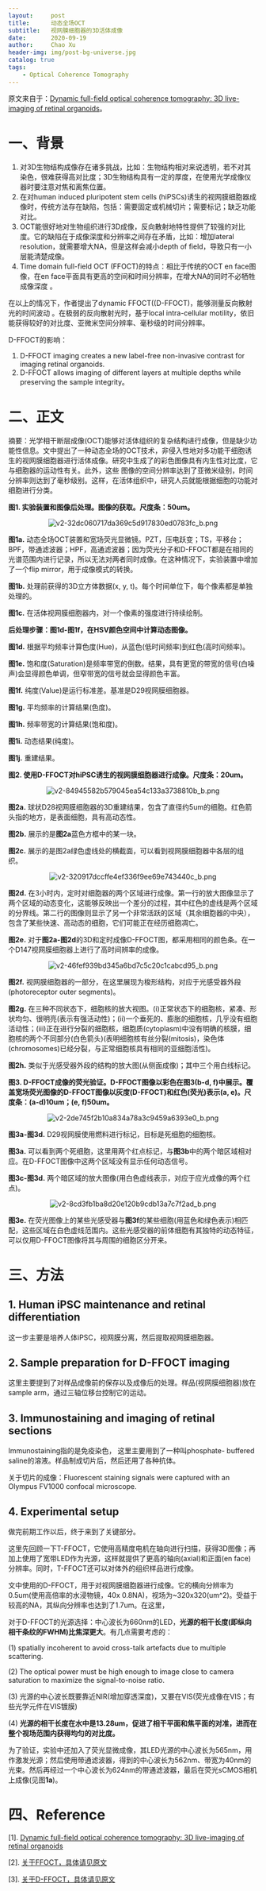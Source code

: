 ```yaml
---
layout:     post
title:      动态全场OCT
subtitle:   视网膜细胞器的3D活体成像
date:       2020-09-19
author:     Chao Xu
header-img: img/post-bg-universe.jpg
catalog: true
tags:
    - Optical Coherence Tomography
---
```


原文来自于：[Dynamic full-field optical coherence tomography: 3D live-imaging of retinal organoids](https://www.nature.com/articles/s41377-020-00375-8)。

# 一、背景

1. 对3D生物结构成像存在诸多挑战，比如：生物结构相对来说透明，若不对其染色，很难获得高对比度；3D生物结构具有一定的厚度，在使用光学成像仪器时要注意对焦和离焦位置。
2. 在对human induced pluripotent stem cells (hiPSCs)诱生的视网膜细胞器成像时，传统方法存在缺陷，包括：需要固定或机械切片；需要标记；缺乏功能对比。
3. OCT能很好地对生物组织进行3D成像，反向散射地特性提供了较强的对比度。它的缺陷在于成像深度和分辨率之间存在矛盾，比如：增加lateral resolution，就需要增大NA，但是这样会减小depth of  field，导致只有一小层能清楚成像。
4. Time domain full-field OCT (FFOCT)的特点：相比于传统的OCT en face图像，在en face平面具有更高的空间和时间分辨率，在增大NA的同时不必牺牲成像深度 。

在以上的情况下，作者提出了dynamic FFOCT((D-FFOCT)，能够测量反向散射光的时间波动 。在极弱的反向散射光时，基于local intra-cellular motility，依旧能获得较好的对比度、亚微米空间分辨率、毫秒级的时间分辨率。

D-FFOCT的影响：

1. D-FFOCT imaging creates a new label-free non-invasive contrast for imaging retinal organoids. 
2. D-FFOCT allows imaging of different layers at multiple depths while preserving the sample integrity。

# 二、正文

摘要：光学相干断层成像(OCT)能够对活体组织的复杂结构进行成像，但是缺少功能性信息。文中提出了一种动态全场的OCT技术，非侵入性地对多功能干细胞诱生的视网膜细胞器进行活体成像。研究中生成了的彩色图像具有内生性对比度，它与细胞器的运动性有关。此外，这些 图像的空间分辨率达到了亚微米级别，时间分辨率则达到了毫秒级别。这样，在活体组织中，研究人员就能根据细胞的功能对细胞进行分类。

**图1. 实验装置和图像后处理。图像的获取。尺度条：50um。**

<p align="center"><img src="https://imghost.cx0512.com/images/2020/09/19/v2-32dc060717da369c5d917830ed0783fc_b.png" alt="v2-32dc060717da369c5d917830ed0783fc_b.png" border="0" />
</p>

**图1a.** 动态全场OCT装置和宽场荧光显微镜。PZT，压电跃变；TS，平移台；BPF，带通滤波器；HPF，高通滤波器；因为荧光分子和D-FFOCT都是在相同的光谱范围内进行记录，所以无法对两者同时成像。在这种情况下，实验装置中增加了一个flip mirror，用于成像模式的转换。

**图1b.** 处理前获得的3D立方体数据(x, y, t)。每个时间单位下，每个像素都是单独处理的。

**图1c.** 在活体视网膜细胞器内，对一个像素的强度进行持续绘制。

**后处理步骤：图1d-图1f，在HSV颜色空间中计算动态图像。**

**图1d.** 根据平均频率计算色度(Hue)，从蓝色(低时间频率)到红色(高时间频率)。

**图1e.** 饱和度(Saturation)是频率带宽的倒数。结果，具有更宽的带宽的信号(白噪声)会显得颜色单调，但窄带宽的信号就会显得颜色丰富。

**图1f.** 纯度(Value)是运行标准差。基准是D29视网膜细胞器。

**图1g.** 平均频率的计算结果(色度)。

**图1h.** 频率带宽的计算结果(饱和度)。

**图1i.**  动态结果(纯度)。

**图1j.** 重建结果。

**图2. 使用D-FFOCT对hiPSC诱生的视网膜细胞器进行成像。尺度条：20um。**

<p align="center"><img src="https://imghost.cx0512.com/images/2020/09/19/v2-84945582b579045ea54c133a3738810b_b.png" alt="v2-84945582b579045ea54c133a3738810b_b.png" border="0" />
</p>

**图2a.** 球状D28视网膜细胞器的3D重建结果，包含了直径约5um的细胞。红色箭头指的地方，是表面细胞，具有高动态性。

**图2b.** 展示的是**图2a**蓝色方框中的某一块。

**图2c.** 展示的是图2a绿色虚线处的横截面，可以看到视网膜细胞器中各层的组织。

<p align="center"><img src="https://imghost.cx0512.com/images/2020/09/19/v2-320917dccffe4ef336f9ee69e743440c_b.png" alt="v2-320917dccffe4ef336f9ee69e743440c_b.png" border="0" />
</p>

**图2d.** 在3小时内，定时对细胞器的两个区域进行成像。第一行的放大图像显示了两个区域的动态变化，这能够反映出一个差分的过程，其中红色的虚线是两个区域的分界线。第二行的图像则显示了另一个非常活跃的区域（其余细胞器的中央），包含了某些快速、高动态的细胞，它们可能正在经历细胞凋亡。

**图2e.** 对于**图2a-图2d**的3D和定时成像D-FFOCT图，都采用相同的颜色条。在一个D147视网膜细胞器上进行了高时间辨率的成像。

<p align="center">
    <img src="https://imghost.cx0512.com/images/2020/09/19/v2-46fef939bd345a6bd7c5c20c1cabcd95_b.png" alt="v2-46fef939bd345a6bd7c5c20c1cabcd95_b.png" border="0" />
</p>

**图2f.** 视网膜细胞器的一部分，在这里展现为梭形结构，对应于光感受器外段(photoreceptor outer segments)。

**图2g.** 在三种不同状态下，细胞核的放大视图。(i)正常状态下的细胞核，紧凑、形状均匀、很明亮(表示有强活动性)；(ii)一个垂死的、膨胀的细胞核，几乎没有细胞活动性；(iii)正在进行分裂的细胞核，细胞质(cytoplasm)中没有明确的核膜，细胞核的两个不同部分(白色箭头)(表明细胞核有丝分裂(mitosis)，染色体(chromosomes)已经分裂，与正常细胞核具有相同的亚细胞活性)。

**图2h.** 类似于光感受器外段的结构的放大图(从侧面成像)；其中三个用白线标记。

**图3. D-FFOCT成像的荧光验证。D-FFOCT图像以彩色在图3(b-d, f)中展示。覆盖宽场荧光图像的D-FFOCT图像以灰度(D-FFOCT)和红色(荧光)表示(a, e)。尺度条：(a-d)10um；(e, f)50um。**

<p align="center">
   <img src="https://imghost.cx0512.com/images/2020/09/19/v2-2de745f2b10a834a78a3c9459a6393e0_b.png" alt="v2-2de745f2b10a834a78a3c9459a6393e0_b.png" border="0" />
</p>

**图3a-图3d.** D29视网膜使用燃料进行标记，目标是死细胞的细胞核。

**图3a.** 可以看到两个死细胞，这里用两个红点标记，与**图3b**中的两个暗区域相对应。在D-FFOCT图像中这两个区域没有显示任何动态信号。

**图3c-图3d.** 两个暗区域的放大图像(用白色虚线表示，对应于应光成像的两个红点)。

<p align="center">
<img src="https://imghost.cx0512.com/images/2020/09/19/v2-8cd3fb1ba8d20e120b9cdb13a7c7f2ad_b.png" alt="v2-8cd3fb1ba8d20e120b9cdb13a7c7f2ad_b.png" border="0" />
</p>

**图3e.** 在荧光图像上的某些光感受器与**图3f**的某些细胞(用蓝色和绿色表示)相匹配，这些区域在白色虚线范围内。这些光感受器的前体细胞有其独特的动态特征，可以仅用D-FFOCT图像将其与周围的细胞区分开来。

# 三、方法

## **1. Human iPSC maintenance and retinal differentiation**

这一步主要是培养人体iPSC，视网膜分离，然后提取视网膜细胞器。

## **2. Sample preparation for D-FFOCT imaging**

这里主要提到了对样品成像前的保存以及成像后的处理。样品(视网膜细胞器)放在sample arm，通过三轴位移台控制它的运动。

## **3. Immunostaining and imaging of retinal sections**

Immunostaining指的是免疫染色， 这里主要用到了一种叫phosphate- buffered saline的溶液。样品制成切片后，然后还用了各种抗体。

关于切片的成像：Fluorescent staining signals were captured with an Olympus FV1000 confocal microscope.

## **4. Experimental setup**

做完前期工作以后，终于来到了关键部分。

这里先回顾一下T-FFOCT，它使用高精度电机在轴向进行扫描，获得3D图像；再加上使用了宽带LED作为光源，这样就提供了更高的轴向(axial)和正面(en face)分辨率。同时，T-FFOCT还可以对体外的组织样品进行成像。 

文中使用的D-FFOCT，用于对视网膜细胞器进行成像。它的横向分辨率为0.5um(使用高倍率的水浸物镜，40x 0.8NA)，视场为~320x320(um^2)。受益于较高的NA，其纵向分辨率也达到了1.7um。在这里，

对于D-FFOCT的光源选择：中心波长为660nm的LED，**光源的相干长度(即纵向相干条纹的FWHM)比焦深更大**。有几点需要考虑的：

(1) spatially incoherent to avoid cross-talk artefacts due to multiple scattering. 

(2) The optical power must be high enough to image close to camera saturation to maximize the signal-to-noise ratio.

(3) 光源的中心波长既要靠近NIR(增加穿透深度)，又要在VIS(荧光成像在VIS；有些光学元件在VIS镀膜)

(4) **光源的相干长度在水中是13.28um，促进了相干平面和焦平面的对准，进而在整个视场范围内获得均匀的对比度。**

为了验证，实验中还加入了荧光显微成像，其LED光源的中心波长为565nm，用作激发光源；然后使用带通滤波器，得到的中心波长为562nm、带宽为40nm的光束。然后再经过一个中心波长为624nm的带通滤波器，最后在荧光sCMOS相机上成像(见图**1a**)。

# 四、Reference

[1]. [Dynamic full-field optical coherence tomography: 3D live-imaging of retinal organoids](https://www.nature.com/articles/s41377-020-00375-8)

[2]. [关于FFOCT，具体请见原文](https://www.osapublishing.org/ao/abstract.cfm?uri=ao-43-1)

[3]. [关于D-FFOCT，具体请见原文](https://www.osapublishing.org/boe/abstract.cfm?uri=boe-7-4-1511)
